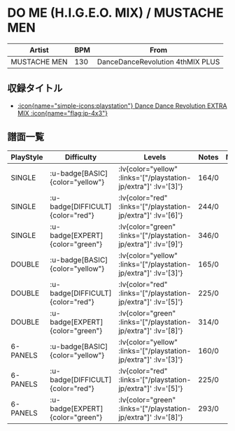 # DO ME (H.I.G.E.O. MIX) / MUSTACHE MEN

|Artist|BPM|From|
|------|---|----|
|MUSTACHE MEN|130|DanceDanceRevolution 4thMIX PLUS|

## 収録タイトル

- [ :icon{name="simple-icons:playstation"} Dance Dance Revolution EXTRA MIX :icon{name="flag:jp-4x3"} ](/playstation-jp/extra)

## 譜面一覧

|PlayStyle|Difficulty|Levels|Notes|Movie|
|---------|----------|------|-----|-----|
|SINGLE| :u-badge[BASIC]{color="yellow"} | :lv{color="yellow" :links='["/playstation-jp/extra"]' :lv='[3]'} |164/0||
|SINGLE| :u-badge[DIFFICULT]{color="red"} | :lv{color="red" :links='["/playstation-jp/extra"]' :lv='[6]'} |244/0||
|SINGLE| :u-badge[EXPERT]{color="green"} | :lv{color="green" :links='["/playstation-jp/extra"]' :lv='[9]'} |346/0||
|DOUBLE| :u-badge[BASIC]{color="yellow"} | :lv{color="yellow" :links='["/playstation-jp/extra"]' :lv='[3]'} |165/0||
|DOUBLE| :u-badge[DIFFICULT]{color="red"} | :lv{color="red" :links='["/playstation-jp/extra"]' :lv='[5]'} |225/0||
|DOUBLE| :u-badge[EXPERT]{color="green"} | :lv{color="green" :links='["/playstation-jp/extra"]' :lv='[8]'} |314/0||
|6-PANELS| :u-badge[BASIC]{color="yellow"} | :lv{color="yellow" :links='["/playstation-jp/extra"]' :lv='[3]'} |160/0||
|6-PANELS| :u-badge[DIFFICULT]{color="red"} | :lv{color="red" :links='["/playstation-jp/extra"]' :lv='[5]'} |225/0||
|6-PANELS| :u-badge[EXPERT]{color="green"} | :lv{color="green" :links='["/playstation-jp/extra"]' :lv='[8]'} |293/0||
